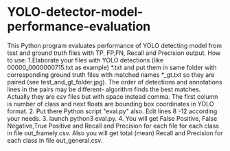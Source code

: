 # YOLO-detector-model-performance-evaluation
This Python program evaluates performance of YOLO detecting model from test and ground truth files with TP, FP,FN, Recall and Precision output.
How to use:
1.Elaborate your files with YOLO  detections (like 00000_0000000715.txt as example) *.txt and put them in same folder with corresponding ground truth files with matched names *_gt.txt so they are paired (see test_and_gt_folder.jpg). The order of detections and annotations lines in the pairs may be different- algorithm finds the best matches. Actually they are csv files but with space instead comma. The first column is number of class and next floats are bounding box coordinates in YOLO format.
2. Put there Python script "eval.py" also. Edit lines 8 -12 according your needs.
3. launch python3 eval.py. 
4. You will get False Positive, False Negative,True Positive and Recall and Precision for each file for each class in file out_framely.csv.
Also you will get total (mean) Recall and Precision for each class in file out_general.csv.
